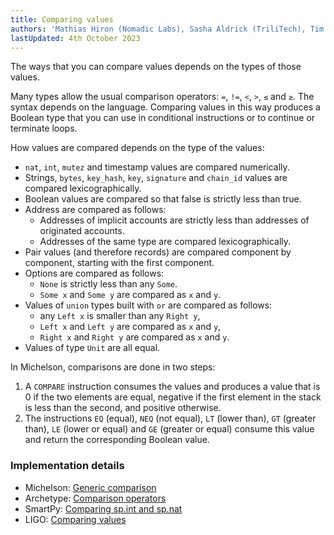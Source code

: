```yaml
---
title: Comparing values
authors: 'Mathias Hiron (Nomadic Labs), Sasha Aldrick (TriliTech), Tim McMackin (TriliTech)'
lastUpdated: 4th October 2023
---
```


The ways that you can compare values depends on the types of those values.

Many types allow the usual comparison operators: `=`, `!=`, `<`, `>`, `≤` and `≥`.
The syntax depends on the language.
Comparing values in this way produces a Boolean type that you can use in conditional instructions or to continue or terminate loops.

How values are compared depends on the type of the values:

- `nat`, `int`, `mutez` and timestamp values are compared numerically.
- Strings, `bytes`, `key_hash`, `key`, `signature` and `chain_id` values are compared lexicographically.
- Boolean values are compared so that false is strictly less than true.
- Address are compared as follows:
  - Addresses of implicit accounts are strictly less than addresses of originated accounts.
  - Addresses of the same type are compared lexicographically.
- Pair values (and therefore records) are compared component by component, starting with the first component.
- Options are compared as follows:
  - `None` is strictly less than any `Some`.
  - `Some x` and `Some y` are compared as `x` and `y`.
- Values of `union` types built with `or` are compared as follows:
  - any `Left x` is smaller than any `Right y`,
  - `Left x` and `Left y` are compared as `x` and `y`,
  - `Right x` and `Right y` are compared as `x` and `y`.
- Values of type `Unit` are all equal.

In Michelson, comparisons are done in two steps:

1. A `COMPARE` instruction consumes the values and produces a value that is 0 if the two elements are equal, negative if the first element in the stack is less than the second, and positive otherwise.
1. The instructions `EQ` (equal), `NEQ` (not equal), `LT` (lower than), `GT` (greater than), `LE` (lower or equal) and `GE` (greater or equal) consume this value and return the corresponding Boolean value.

### Implementation details

- Michelson: [Generic comparison](https://tezos.gitlab.io/active/michelson.html#generic-comparison)
- Archetype: [Comparison operators](https://archetype-lang.org/docs/reference/expressions/operators/arithmetic#a--b-7)
- SmartPy: [Comparing sp.int and sp.nat](https://smartpy.io/manual/syntax/integers-and-mutez#comparison)
- LIGO: [Comparing values](https://ligolang.org/docs/language-basics/boolean-if-else#comparing-values)

